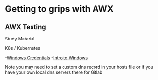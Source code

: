 # Getting to grips with AWX 
## AWX Testing

Study Material 

K8s / Kubernetes 

-[Windows Credentials](https://docs.ansible.com/ansible/latest/collections/community/windows/win_credential_module.html)
-[Intro to Windows](https://docs.ansible.com/ansible/2.3/intro_windows.html)


Note you may need to set a custom dns record in your hosts file or if you have your own local dns servers there for Gitlab